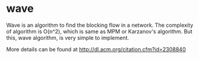 wave
====

Wave is an algorithm to find the blocking flow in a network. The complexity of algorithm is O(n^2), which is same as MPM or Karzanov's algorithm. But this, wave algorithm, is very simple to implement. 

More details can be found at http://dl.acm.org/citation.cfm?id=2308840